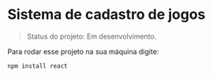 # Sistema de cadastro de jogos

> Status do projeto: Em desenvolvimento.

Para rodar esse projeto na sua máquina digite:
```
npm install react
```

